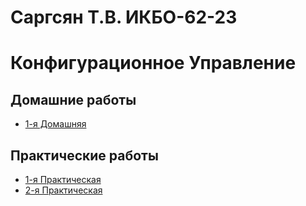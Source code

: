 # Саргсян Т.В. ИКБО-62-23
# Конфигурационное Управление

## Домашние работы

- [1-я Домашняя](https://github.com/Tenwoq/KONFUPR/blob/Pract1/hw1.md)

## Практические работы

- [1-я Практическая](https://github.com/Tenwoq/KONFUPR/blob/Pract1/pr1.md)
- [2-я Практическая](https://github.com/Tenwoq/KONFUPR/blob/Pract1/pr2.md)
